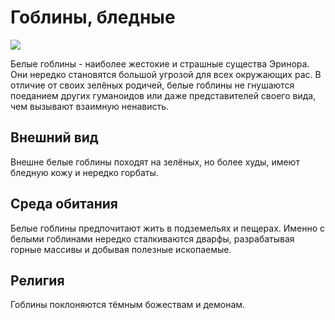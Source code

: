 # Гоблины, бледные

![](https://www.bestiary.us/files/images/jack-malone-01-11.preview.jpg)

Белые гоблины - наиболее жестокие и страшные существа Эринора. Они нередко становятся большой угрозой для всех окружающих рас. В отличие от своих зелёных родичей, белые гоблины не гнушаются поеданием других гуманоидов или даже представителей своего вида, чем вызывают взаимную ненависть.

## Внешний вид

Внешне белые гоблины походят на зелёных, но более худы, имеют бледную кожу и нередко горбаты.

## Среда обитания

Белые гоблины предпочитают жить в подземельях и пещерах. Именно с белыми гоблинами нередко сталкиваются дварфы, разрабатывая горные массивы и добывая полезные ископаемые.

## Религия

Гоблины поклоняются тёмным божествам и демонам.
